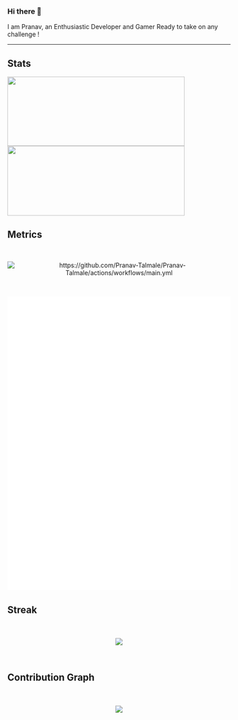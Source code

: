 ### Hi there 👋
I am Pranav, an Enthusiastic Developer and Gamer Ready to take on any challenge !
____________________________________________________________________________________________________________________________________________

## Stats

<a href="https://github.com/Pranav-Talmale">
  <img align="center" height=156px width=400px src="https://github-readme-stats.vercel.app/api?username=Pranav-Talmale&show_icons=true&theme=midnight-purple" />
</a>
<a href="https://github.com/Pranav-Talmale">
  <img align="center" height=157px width=400px src="https://github-readme-stats.vercel.app/api/top-langs/?username=Pranav-Talmale&theme=midnight-purple&layout=compact" />
</a>

## Metrics
<br>
<p align="center">
<img src="https://github.com/Pranav-Talmale/Pranav-Talmale/actions/workflows/main.yml/badge.svg" alt="https://github.com/Pranav-Talmale/Pranav-Talmale/actions/workflows/main.yml" /><br></p>
</p>

<br>
<p align="center">
<img src="https://github.com/Pranav-Talmale/Pranav-Talmale/blob/main/github-metrics.svg" alt="Pranav-Talmale" /><br>
</p>

## Streak
<br>
<p align="center">
<img align="center" src="https://github-readme-streak-stats.herokuapp.com?user=Pranav-Talmale&theme=vision-friendly-dark&date_format=M%20j%5B%2C%20Y%5D"/>
</p>
</br>

## Contribution Graph 
<br>
<p align="center">
<img align="center" src="https://activity-graph.herokuapp.com/graph?username=Pranav-Talmale&bg_color=000000&color=9243ef&line=9243ef&point=fcaf00&radius=5"/>
</p>
</br>
